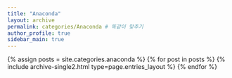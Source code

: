 ```yaml
---
title: "Anaconda"
layout: archive
permalink: categories/Anaconda # 똑같이 맞추기
author_profile: true 
sidebar_main: true
---
```



{% assign posts = site.categories.anaconda %} 
{% for post in posts %} {% include archive-single2.html type=page.entries_layout %} {% endfor %}


